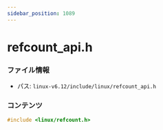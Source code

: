 ```yaml
---
sidebar_position: 1089
---
```

# refcount_api.h

### ファイル情報

- パス: `linux-v6.12/include/linux/refcount_api.h`

### コンテンツ

```h
#include <linux/refcount.h>

```
